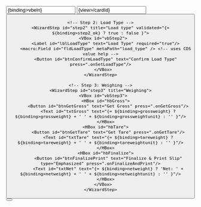 <VBox id="rootVBox" class="sapUiLargeMargin sapUiSmallContentPadding" width="100%">
  <!-- Create/Open draft session on load and bind context -->
  <macro:Form id="sessionHeader" metaPath="@com.sap.vocabularies.UI.v1.HeaderInfo" />

  <Wizard id="wiz" validateOnNext="true">
    <!-- Step 1: Identification -->
    <WizardStep id="step1" title="Identification" validated="{= ${binding>step1_ok} ? true : false }">
      <VBox id="vbStep1">
        <Label id="lblSalesDocument" text="Sales Document" required="true"/>
        <Input id="inpVbeln" value="{binding>vbeln}" width="20rem" />
        <HBox id="hbCard">
          <Input id="inpCardId" placeholder="Scan Card ID…" value="{view>/cardId}" width="20rem"/>
          <Button id="btnIdentify" text="Identify" press=".onIdentify"/>
        </HBox>
      </VBox>
    </WizardStep>

    <!-- Step 2: Load Type -->
    <WizardStep id="step2" title="Load type" validated="{= ${binding>step2_ok} ? true : false }">
      <VBox id="vbStep2">
        <Label id="lblLoadType" text="Load Type" required="true"/>
        <macro:Field id="fldLoadType" metaPath="load_type" /> <!-- uses CDS value help -->
        <Button id="btnConfirmLoadType" text="Confirm Load Type" press=".onSetLoadType"/>
      </VBox>
    </WizardStep>

    <!-- Step 3: Weighing -->
    <WizardStep id="step3" title="Weighing">
      <VBox id="vbStep3">
        <HBox id="hbGross">
          <Button id="btnGetGross" text="Get Gross" press=".onGetGross"/>
          <Text id="txtGross" text="{= ${binding>grossweight} ? ${binding>grossweight} + ' ' + ${binding>grossweightunit} : '' }"/>
        </HBox>
        <HBox id="hbTare">
          <Button id="btnGetTare" text="Get Tare" press=".onGetTare"/>
          <Text id="txtTare" text="{= ${binding>tareweight} ? ${binding>tareweight} + ' ' + ${binding>tareweightunit} : '' }"/>
        </HBox>
        <HBox id="hbFinalize">
          <Button id="btnFinalizePrint" text="Finalize & Print Slip" type="Emphasized" press=".onFinalizeAndPrint"/>
          <Text id="txtNet" text="{= ${binding>netweight} ? 'Net: ' + ${binding>netweight} + ' ' + ${binding>netweightunit} : '' }"/>
        </HBox>
      </VBox>
    </WizardStep>
  </Wizard>

  <Toolbar id="tbFooter">
    <ToolbarSpacer id="tbFooterSpacer"/>
    <Button id="btnOpenOP" text="Open Object Page" press=".onOpenOP"/>
  </Toolbar>
</VBox>

